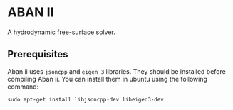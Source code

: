 # ABAN II

A hydrodynamic free-surface solver.

## Prerequisites

Aban ii uses `jsoncpp` and `eigen 3` libraries. They should be installed before compiling Aban ii. You can install them in ubuntu using the following command:

    sudo apt-get install libjsoncpp-dev libeigen3-dev

